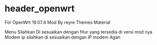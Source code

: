 # header_openwrt

For OpenWrt 19.07.4 Mod By reyre
Themes Material

Menu Silahkan Di sesuaikan dengan fitur yang tersedia di versi mod nya
Modem ip silahkan di sesuaikan dengan IP modem Agan
